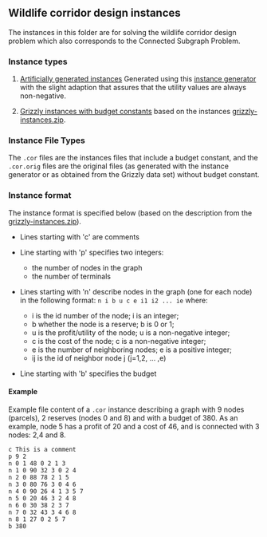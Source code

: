## Wildlife corridor design instances

The instances in this folder are for solving the wildlife corridor design problem which
also corresponds to the Connected Subgraph Problem.

### Instance types

1. [Artificially generated instances](artificial/) 
  Generated using this [instance generator](http://computational-sustainability.cis.cornell.edu/Datasets/corGenerator.zip) 
  with the slight adaption that assures that the utility values are always non-negative.

2. [Grizzly instances with budget constants](grizzly/) based on the instances 
  [grizzly-instances.zip](http://computational-sustainability.cis.cornell.edu/Datasets/grizzly-instances.zip). 


### Instance File Types

The `.cor` files are the instances files that include a budget constant, and the `.cor.orig` files are the original files (as generated with the instance generator or as obtained from the Grizzly data set) without budget constant.


### Instance format


The instance format is specified below (based on the description from the [grizzly-instances.zip](http://computational-sustainability.cis.cornell.edu/Datasets/grizzly-instances.zip)).


  - Lines starting with 'c' are comments
  - Line starting with 'p' specifies two integers: 
     - the number of nodes in the graph 
     - the number of terminals
  - Lines starting with 'n' describe nodes in the graph (one for each node) in the 
  following format: `n i b u c e i1 i2 ... ie` where:
  
    - i is the id number of the node; i is an integer;
    - b whether the node is a reserve; b is 0 or 1;
    - u is the profit/utility of the node; u is a non-negative integer;
    - c is the cost of the node; c is a non-negative integer;
    - e is the number of neighboring nodes; e is a positive integer;
    - ij is the id of neighbor node j (j=1,2, ... ,e)
  - Line starting with 'b' specifies the budget 

#### Example

Example file content of a `.cor` instance describing a graph with 9 nodes (parcels), 
2 reserves (nodes 0 and 8) and with a budget of 380. As an example, node 5 has a 
profit of 20 and a cost of 46, and is connected with 3 nodes: 2,4 and 8. 

``` 
c This is a comment
p 9 2
n 0 1 48 0 2 1 3
n 1 0 90 32 3 0 2 4
n 2 0 88 78 2 1 5
n 3 0 80 76 3 0 4 6
n 4 0 90 26 4 1 3 5 7
n 5 0 20 46 3 2 4 8
n 6 0 30 38 2 3 7
n 7 0 32 43 3 4 6 8
n 8 1 27 0 2 5 7
b 380
```

